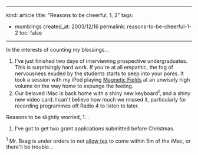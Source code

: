 -----
kind: article
title: "Reasons to be cheerful, 1, 2"
tags:
- mumblings
created_at: 2003/12/16
permalink: reasons-to-be-cheerful-1-2
toc: false
-----

<p>In the interests of counting my blessings...</p>

<ol>
<li>I've just finished two days of interviewing prospective undergraduates. This is surprisingly hard work. If you're at all empathic, the fog of nervousness exuded by the students starts to seep into your pores. It took a session with my iPod playing <a href="http://www.iheartny.com/yourenotthere/themagneticfields.html" title="Magnetic Fields discography">Magnetic Fields</a> at an unwisely high volume on the way home to expunge the feeling.</li>
<li>Our beloved iMac is back home with a shiny new keyboard<sup>1</sup>, and a shiny new video card. I can't believe how much we missed it, particularly for recording programmes off Radio 4 to listen to later.</li>
</ol>

<p>Reasons to be slightly worried, 1...</p>

<ol>
<li>I've got to get two grant applications submitted before Christmas.</li>
</ol>

<p><sup>1</sup> Mr. Bsag is under orders to not <a href="http://www.rousette.org.uk/mt-static/blog/archives/000516.html" title="This is why it had to go off to the repair shop in the first place">allow tea</a> to come within 5m of the iMac, or there'll be trouble...</p>


